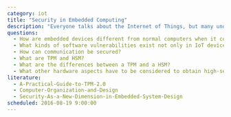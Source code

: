 ```yaml
---
category: iot
title: "Security in Embedded Computing"
description: "Everyone talks about the Internet of Things, but many underestimate the security implications. This talk discusses the problems and techniques to securely run software on embedded devices."
questions:
  - How are embedded devices different from normal computers when it comes to security concerns?
  - What kinds of software vulnerabilities exist not only in IoT devices but embedded systems in general?
  - How can communication be secured?
  - What are TPM and HSM?
  - What are the differences between a TPM and a HSM?
  - What other hardware aspects have to be considered to obtain high-security?
literature:
  - A-Practical-Guide-to-TPM-2.0
  - Computer-Organization-and-Design
  - Security-As-a-New-Dimension-in-Embedded-System-Design
scheduled: 2016-08-19 9:00:00
---
```

